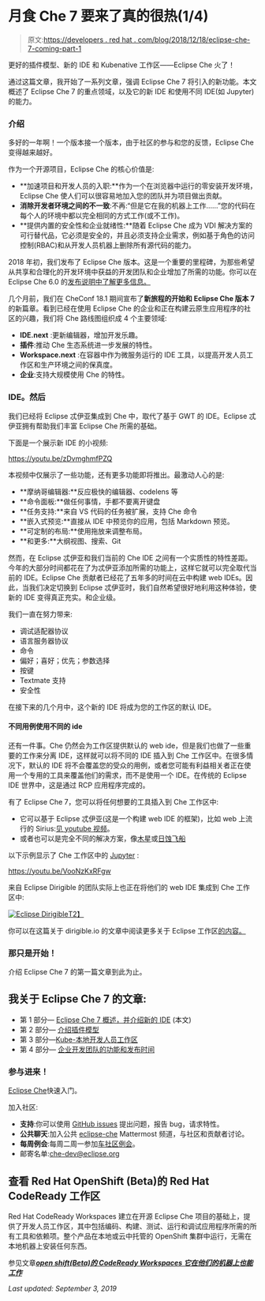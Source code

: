 # 月食 Che 7 要来了真的很热(1/4)

> 原文:[https://developers . red hat . com/blog/2018/12/18/eclipse-che-7-coming-part-1](https://developers.redhat.com/blog/2018/12/18/eclipse-che-7-coming-part-1)

更好的插件模型、新的 IDE 和 Kubenative 工作区——Eclipse Che 火了！

通过这篇文章，我开始了一系列文章，强调 Eclipse Che 7 将引入的新功能。本文概述了 Eclipse Che 7 的重点领域，以及它的新 IDE 和使用不同 IDE(如 Jupyter)的能力。

### 介绍

多好的一年啊！一个版本接一个版本，由于社区的参与和您的反馈，Eclipse Che 变得越来越好。

作为一个开源项目，Eclipse Che 的核心价值是:

*   **加速项目和开发人员的入职:**作为一个在浏览器中运行的零安装开发环境，Eclipse Che 使人们可以很容易地加入您的团队并为项目做出贡献。
*   **消除开发者环境之间的不一致**:不再:“但是它在我的机器上工作……”您的代码在每个人的环境中都以完全相同的方式工作(或不工作)。
*   **提供内置的安全性和企业就绪性:**随着 Eclipse Che 成为 VDI 解决方案的可行替代品，它必须是安全的，并且必须支持企业需求，例如基于角色的访问控制(RBAC)和从开发人员机器上删除所有源代码的能力。

2018 年初，我们发布了 Eclipse Che 版本。这是一个重要的里程碑，为那些希望从共享和合理化的开发环境中获益的开发团队和企业增加了所需的功能。你可以在 Eclipse Che 6.0 的[发布说明中了解更多信息。](https://che.eclipse.org/release-notes-eclipse-che-6-0-43feff5797e5)

几个月前，我们在 CheConf 18.1 期间宣布了**新旅程的开始和 Eclipse Che 版本 7** 的新篇章。看到已经在使用 Eclipse Che 的企业和正在构建云原生应用程序的社区的兴趣，我们将 Che 路线图组织成 4 个主要领域:

*   **IDE.next** :更新编辑器，增加开发乐趣。
*   **插件**:推动 Che 生态系统进一步发展的特性。
*   **Workspace.next** :在容器中作为微服务运行的 IDE 工具，以提高开发人员工作区和生产环境之间的保真度。
*   **企业**:支持大规模使用 Che 的特性。

### IDE。然后

我们已经将 Eclipse 忒伊亚集成到 Che 中，取代了基于 GWT 的 IDE。Eclipse 忒伊亚拥有帮助我们丰富 Eclipse Che 所需的基础。

下面是一个展示新 IDE 的小视频:

https://youtu.be/zDvmghmfPZQ

本视频中仅展示了一些功能，还有更多功能即将推出。最激动人心的是:

*   **摩纳哥编辑器:**反应极快的编辑器、codelens 等
*   **命令面板:**做任何事情，手都不要离开键盘
*   **任务支持:**来自 VS 代码的任务被扩展，支持 Che 命令
*   **嵌入式预览:**直接从 IDE 中预览你的应用，包括 Markdown 预览。
*   **可定制的布局:**使用拖放来调整布局。
*   **和更多:**大纲视图、搜索、Git

然而，在 Eclipse 忒伊亚和我们当前的 Che IDE 之间有一个实质性的特性差距。今年的大部分时间都花在了为忒伊亚添加所需的功能上，这样它就可以完全取代当前的 IDE。Eclipse Che 贡献者已经花了五年多的时间在云中构建 web IDEs。因此，当我们决定切换到 Eclipse 忒伊亚时，我们自然希望很好地利用这种体验，使新的 IDE 变得真正充实。和企业级。

我们一直在努力带来:

*   调试适配器协议
*   语言服务器协议
*   命令
*   偏好；喜好；优先；参数选择
*   按键
*   Textmate 支持
*   安全性

在接下来的几个月中，这个新的 IDE 将成为您的工作区的默认 IDE。

#### 不同用例使用不同的 ide

还有一件事。Che 仍然会为工作区提供默认的 web ide，但是我们也做了一些重要的工作来分离 IDE，这样就可以将不同的 IDE 插入到 Che 工作区中。在很多情况下，默认的 IDE 将不会覆盖您的受众的用例，或者您可能有利益相关者正在使用一个专用的工具来覆盖他们的需求，而不是使用一个 IDE。在传统的 Eclipse IDE 世界中，这是通过 RCP 应用程序完成的。

有了 Eclipse Che 7，您可以将任何想要的工具插入到 Che 工作区中:

*   它可以基于 Eclipse 忒伊亚(这是一个构建 web IDE 的框架)，比如 web 上流行的 Sirius:[见 youtube 视频](https://www.youtube.com/watch?v=B6aCqywKpyY&t=2s)。
*   或者也可以是完全不同的解决方案，像[木星](https://jupyter.org/)或[日蚀飞船](https://www.dirigible.io/)

以下示例显示了 Che 工作区中的 [Jupyter](https://jupyter.org/) :

https://youtu.be/VooNzKxRFgw

来自 Eclipse Dirigible 的团队实际上也正在将他们的 web IDE 集成到 Che 工作区中:

[![Eclipse Dirigible](../Images/d14ea7394ab4062b27f67e8ad047fbff.png)T2】](https://developers.redhat.com/blog/wp-content/uploads/2018/12/eclipse_dirigible_welcome.png)

你可以在这篇关于 dirigible.io 的文章中阅读更多关于 Eclipse 工作区[的内容。](https://www.dirigible.io/blogs/2018/11/12/blogs_dirigible_ide_on_che_workspaces.html)

### 那只是开始！

介绍 Eclipse Che 7 的第一篇文章到此为止。

## 我关于 Eclipse Che 7 的文章:

*   第 1 部分— [Eclipse Che 7 概述，并介绍新的 IDE](https://che.eclipse.org/eclipse-che-7-is-coming-and-its-really-hot-1-4-64d79b75ca02) (本文)
*   第 2 部分— [介绍插件模型](https://che.eclipse.org/eclipse-che-7-is-coming-and-its-really-hot-2-4-2e2c6accbff4)
*   第 3 部分—[Kube-本地开发人员工作区](https://developers.redhat.com/blog/2018/12/20/eclipse-che-7-is-coming-and-its-really-hot-3-4/)
*   第 4 部分— [企业开发团队的功能和发布时间](https://developers.redhat.com/blog/2018/12/21/eclipse-che-7-is-coming-and-its-really-hot-4-4/)

### 参与进来！

[Eclipse Che](http://www.eclipse.org/che/docs/#getting-started)快速入门。

加入社区:

*   **支持**:你可以使用 [GitHub issues](https://github.com/eclipse/che/issues) 提出问题，报告 bug，请求特性。
*   **公共聊天**:加入公共 [eclipse-che](https://mattermost.eclipse.org/eclipse/channels/eclipse-che) Mattermost 频道，与社区和贡献者讨论。
*   **每周例会**:每周二周一参加[车社区例会](https://github.com/eclipse/che/wiki/Che-Dev-Meetings)。
*   邮寄名单:che-dev@eclipse.org

## 查看 Red Hat OpenShift (Beta)的 Red Hat CodeReady 工作区

Red Hat CodeReady Workspaces 建立在开源 Eclipse Che 项目的基础上，提供了开发人员工作区，其中包括编码、构建、测试、运行和调试应用程序所需的所有工具和依赖项。整个产品在本地或云中托管的 OpenShift 集群中运行，无需在本地机器上安装任何东西。

参见文章[***open shift(Beta)的 CodeReady Workspaces 它在他们的机器上也能工作***](https://developers.redhat.com/blog/2018/12/11/codeready-workspaces-openshift/)

*Last updated: September 3, 2019*